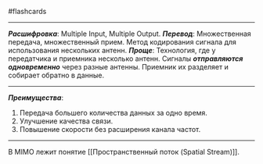 #flashcards
***
***Расшифровка***: Multiple Input, Multiple Output.
***Перевод***: Множественная передача, множественный прием.
Метод кодирования сигнала для использования нескольких антенн.
***Проще***:
	Технология, где у передатчика и приемника несколько антенн. Сигналы ***отправляются одновременно*** через разные антенны. Приемник их разделяет и собирает обратно в данные.
***
***Преимущества***:
1. Передача большего количества данных за одно время.
2. Улучшение качества связи.
3. Повышение скорости без расширения канала частот.
***
В MIMO лежит понятие [[Пространственный поток (Spatial Stream)]].
<!--SR:!2025-09-29,3,250-->